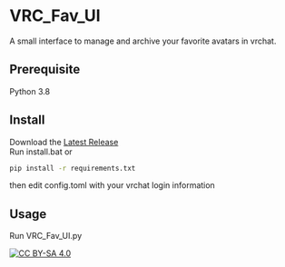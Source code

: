 # VRC_Fav_UI
A small interface to manage and archive your favorite avatars in vrchat.

## Prerequisite
Python 3.8

## Install
Download the [Latest Release](https://github.com/XDelta/VRC_Fav_UI/releases/latest/)<br>
Run install.bat or
```bash
pip install -r requirements.txt
```
then edit config.toml with your vrchat login information

## Usage
Run VRC_Fav_UI.py

[![CC BY-SA 4.0][cc-by-sa-shield]][cc-by-sa]

[cc-by-sa]: http://creativecommons.org/licenses/by-sa/4.0/
[cc-by-sa-shield]: https://img.shields.io/badge/License-CC%20BY--SA%204.0-lightgrey.svg